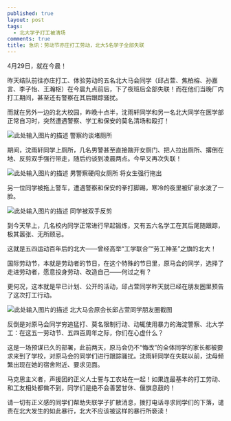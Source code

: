 ```yaml
---
published: true
layout: post
tags:
  - 北大学子打工被清场
comments: true
title: 急讯：劳动节亦庄打工劳动，北大5名学子全部失联
---
```



4月29日，就在今晨！

昨天结队前往亦庄打工、体验劳动的五名北大马会同学（邱占萱、焦柏榕、孙嘉言、李子怡、王瀚枢）在今晨九点前后，下了夜班后全部失联！而在他们当晚厂内打工期间，甚至还有警察在其后跟踪骚扰。

而就在另外一边的北大校园，昨晚十点半，沈雨轩同学和另一名北大同学在医学部正常自习时，突然遭遇警察、学工和保安的莫名清场和殴打！

![此处输入图片的描述][1]
警察约谈堵厕所

期间，沈雨轩同学上厕所，几名男警甚至直接踹开女厕门、把人拉出厕所、撂倒在地、反剪双手强行带走，随后约谈到凌晨两点。今早又再次失联！

![此处输入图片的描述][2]
男警察硬闯女厕所 将女生强行拖出

另一位同学被拖上警车，遭遇警察和保安的拳打脚踢，寒冷的夜里被矿泉水泼了一脸。

![此处输入图片的描述][3]
同学被双手反剪

到今天早上，几名校内同学正常进行早起锻炼，又有五六名学工在其后尾随跟踪，极其嚣张、无所顾忌。

这就是五四运动百年后的北大——曾经高举“工学联合”“劳工神圣”之旗的北大！

国际劳动节，本就是劳动者的节日，在这个特殊的节日里，原马会的同学，选择了走进劳动者，愿意投身劳动、改造自己——何过之有？

更何况，这本就是早已计划、公开的活动，邱占萱同学昨天就已经在朋友圈里预告了这次打工行动。

![此处输入图片的描述][4]
北大马会原会长邱占萱同学朋友圈截图

反倒是对原马会同学穷追猛打、莫名限制行动、动辄使用暴力的海淀警察、北大学工：在这五一劳动节、五四百周年之际，你们在心虚什么？

这是一场预谋已久的部署，此前两天，原马会仍不“悔改”的全体同学的家长都被要求来到了学校，对原马会的同学们进行跟踪骚扰。沈雨轩同学在失联以前，沈母频繁出现在她的宿舍附近、要求见面。

马克思主义者，声援团的正义人士誓与工农站在一起！如果连最基本的打工劳动、和工友相处都做不到，同学们是绝不会善罢甘休、偃旗息鼓的！

请一切有正义感的同学们帮助失联学子扩散消息，拨打电话寻求同学们的下落，谴责在北大发生的如此暴行，北大不应该被这样的暴行所亵渎！


  [1]: https://i.loli.net/2019/04/29/5cc689c958765.jpg
  [2]: https://i.loli.net/2019/04/29/5cc689971e990.jpg
  [3]: https://i.loli.net/2019/04/29/5cc689f111c9f.jpg
  [4]: https://i.loli.net/2019/04/29/5cc6895f03e0a.jpg
